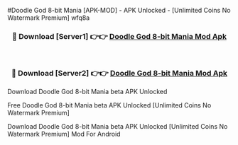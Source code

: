 #Doodle God 8-bit Mania [APK-MOD] - APK Unlocked - [Unlimited Coins No Watermark Premium] wfq8a



<div align="center">

<h3>🔴 Download [Server1] 👉👉 <a href="https://momento.my/?title=Doodle_God_8-bit_Mania">Doodle God 8-bit Mania Mod Apk</a></h3><br>

<h3>🔴 Download [Server2] 👉👉 <a href="https://momento.my/?title=Doodle_God_8-bit_Mania">Doodle God 8-bit Mania Mod Apk</a></h3>
</div>



Download Doodle God 8-bit Mania beta APK Unlocked

Free Doodle God 8-bit Mania beta APK Unlocked [Unlimited Coins No Watermark Premium]

Download Doodle God 8-bit Mania beta APK Unlocked [Unlimited Coins No Watermark Premium] Mod For Android
